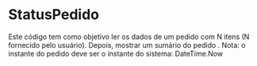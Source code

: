 # StatusPedido
Este código tem como objetivo ler os dados de um pedido com N itens (N fornecido pelo usuário). Depois, mostrar um sumário do pedido . Nota: o instante do pedido deve ser o instante do sistema: DateTime.Now
